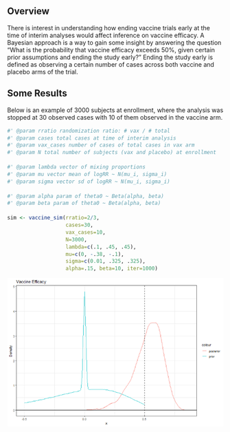 
## Overview

There is interest in understanding how ending vaccine trials early at
the time of interim analyses would affect inference on vaccine efficacy.
A Bayesian approach is a way to gain some insight by answering the
question “What is the probability that vaccine efficacy exceeds 50%,
given certain prior assumptions and ending the study early?” Ending the
study early is defined as observing a certain number of cases across
both vaccine and placebo arms of the trial.

## Some Results

Below is an example of 3000 subjects at enrollment, where the analysis
was stopped at 30 observed cases with 10 of them observed in the vaccine
arm.

``` r
#' @param rratio randomization ratio: # vax / # total
#' @param cases total cases at time of interim analysis
#' @param vax_cases number of cases of total cases in vax arm
#' @param N total number of subjects (vax and placebo) at enrollment
  
#' @param lambda vector of mixing proportions
#' @param mu vector mean of logRR ~ N(mu_i, sigma_i)
#' @param sigma vector sd of logRR ~ N(mu_i, sigma_i)

#' @param alpha param of theta0 ~ Beta(alpha, beta)
#' @param beta param of theta0 ~ Beta(alpha, beta)
  
sim <- vaccine_sim(rratio=2/3, 
                   cases=30, 
                   vax_cases=10, 
                   N=3000, 
                   lambda=c(.1, .45, .45), 
                   mu=c(0, -.38, -.1), 
                   sigma=c(0.01, .325, .325), 
                   alpha=.15, beta=10, iter=1000)
```

![](ve_posterior.png)
